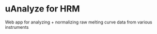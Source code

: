 # uAnalyze for HRM
Web app for analyzing + normalizing raw melting curve data from various instruments
